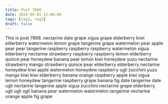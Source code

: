 ```yaml
---
title: Post 7868
date: 2024-09-01 12:00:00
tags: [tag1, tag2]
draft: false
---
```

This is post 7868.
nectarine
date
grape
xigua
grape
elderberry
kiwi
elderberry
watermelon
lemon
grape
tangerine
grape
watermelon
pear
apple
pear
pear
tangerine
raspberry
raspberry
raspberry
watermelon
xigua
elderberry
nectarine
strawberry
raspberry
raspberry
lemon
elderberry
quince
pear
honeydew
banana
pear
lemon
kiwi
honeydew
yuzu
nectarine
strawberry
mango
strawberry
quince
pear
elderberry
elderberry
nectarine
honeydew
kiwi
apple
watermelon
honeydew
raspberry
ugli
zucchini
yuzu
mango
kiwi
kiwi
elderberry
banana
orange
raspberry
apple
kiwi
xigua
lemon
honeydew
tangerine
raspberry
grape
banana
fig
date
tangerine
date
ugli
nectarine
tangerine
apple
xigua
zucchini
nectarine
grape
elderberry
ugli
ugli
ugli
banana
pear
watermelon
watermelon
tangerine
nectarine
orange
apple
fig
grape
